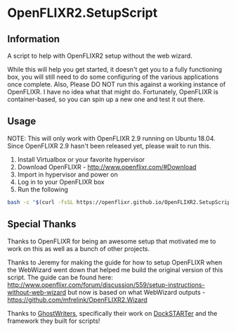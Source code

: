 

# OpenFLIXR2.SetupScript
## Information
A script to help with OpenFLIXR2 setup without the web wizard.

While this will help you get started, it doesn't get you to a fully functioning box, you will still need to do some configuring of the various applications once complete.
Also, Please DO NOT run this against a working instance of OpenFLIXR. I have no idea what that might do. Fortunately, OpenFLIXR is container-based, so you can spin up a new one and test it out there.

## Usage
NOTE: This will only work with OpenFLIXR 2.9 running on Ubuntu 18.04. Since OpenFLIXR 2.9 hasn't been released yet, please wait to run this.
1. Install Virtualbox or your favorite hypervisor
2. Download OpenFLIXR - http://www.openflixr.com/#Download
3. Import in hypervisor and power on
4. Log in to your OpenFLIXR box
5. Run the following
```bash
bash -c "$(curl -fsSL https://openflixr.github.io/OpenFLIXR2.SetupScript/main.sh)"
```

## Special Thanks
Thanks to OpenFLIXR for being an awesome setup that motivated me to work on this as well as a bunch of other projects.

Thanks to Jeremy for making the guide for how to setup OpenFLIXR when the WebWizard went down that helped me build the original version of this script. The guide can be found here: http://www.openflixr.com/forum/discussion/559/setup-instructions-without-web-wizard but now is based on what WebWizard outputs - https://github.com/mfrelink/OpenFLIXR2.Wizard

Thanks to [GhostWriters](https://github.com/GhostWriters), specifically their work on [DockSTARTer](https://github.com/GhostWriters/DockSTARTer) and the framework they built for scripts!
